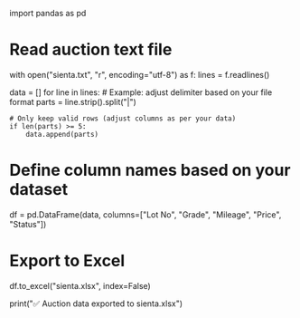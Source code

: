 import pandas as pd

# Read auction text file
with open("sienta.txt", "r", encoding="utf-8") as f:
    lines = f.readlines()

data = []
for line in lines:
    # Example: adjust delimiter based on your file format
    parts = line.strip().split("|")  
    
    # Only keep valid rows (adjust columns as per your data)
    if len(parts) >= 5:
        data.append(parts)

# Define column names based on your dataset
df = pd.DataFrame(data, columns=["Lot No", "Grade", "Mileage", "Price", "Status"])

# Export to Excel
df.to_excel("sienta.xlsx", index=False)

print("✅ Auction data exported to sienta.xlsx")
